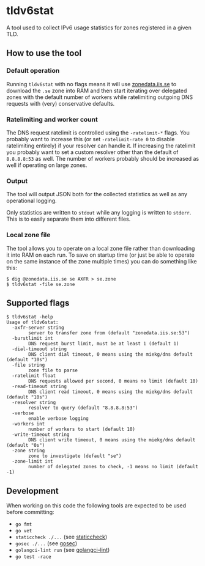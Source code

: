 # tldv6stat
A tool used to collect IPv6 usage statistics for zones registered in a given TLD.

## How to use the tool
### Default operation
Running `tldv6stat` with no flags means it will use
[zonedata.iis.se](https://internetstiftelsen.se/en/zone-data/) to download the
`.se` zone into RAM and then start iterating over delegated zones with the default
number of workers while ratelimiting outgoing DNS requests with (very)
conservative defaults.

### Ratelimiting and worker count
The DNS request ratelimit is controlled using the `-ratelimit-*` flags. You
probably want to increase this (or set `-ratelimit-rate 0` to disable
ratelimiting entirely) if your resolver can handle it. If increasing the
ratelimit you probably want to set a custom resolver other than the default of
`8.8.8.8:53` as well. The number of workers probably should be increased as
well if operating on large zones.

### Output
The tool will output JSON both for the collected statistics as well as any operational logging.

Only statistics are written to `stdout` while any logging is written to
`stderr`. This is to easily separate them into different files.

### Local zone file
The tool allows you to operate on a local zone file rather than downloading
it into RAM on each run. To save on startup time (or just be able to operate on
the same instance of the zone multiple times) you can do something like this:
```
$ dig @zonedata.iis.se se AXFR > se.zone
$ tldv6stat -file se.zone
```

## Supported flags
```
$ tldv6stat -help
Usage of tldv6stat:
  -axfr-server string
    	server to transfer zone from (default "zonedata.iis.se:53")
  -burstlimit int
    	DNS request burst limit, must be at least 1 (default 1)
  -dial-timeout string
    	DNS client dial timeout, 0 means using the miekg/dns default (default "10s")
  -file string
    	zone file to parse
  -ratelimit float
    	DNS requests allowed per second, 0 means no limit (default 10)
  -read-timeout string
    	DNS client read timeout, 0 means using the miekg/dns default (default "10s")
  -resolver string
    	resolver to query (default "8.8.8.8:53")
  -verbose
    	enable verbose logging
  -workers int
    	number of workers to start (default 10)
  -write-timeout string
    	DNS client write timeout, 0 means using the miekg/dns default (default "0s")
  -zone string
    	zone to investigate (default "se")
  -zone-limit int
    	number of delegated zones to check, -1 means no limit (default -1)
```

## Development
When working on this code the following tools are expected to be used before
committing:
* `go fmt`
* `go vet`
* `staticcheck ./...` (see [staticcheck](https://staticcheck.io))
* `gosec ./...` (see [gosec](https://github.com/securego/gosec))
* `golangci-lint run` (see [golangci-lint](https://golangci-lint.run))
* `go test -race`
